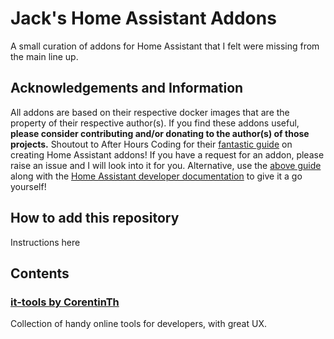 # Jack's Home Assistant Addons
A small curation of addons for Home Assistant that I felt were missing from the main line up.
## Acknowledgements and Information
All addons are based on their respective docker images that are the property of their respective author(s). If you find these addons useful, **please consider contributing and/or donating to the author(s) of those projects.**
Shoutout to After Hours Coding for their [fantastic guide](https://afterhourscoding.wordpress.com/2023/01/21/making-your-own-home-assistant-add-on/) on creating Home Assistant addons!
If you have a request for an addon, please raise an issue and I will look into it for you. Alternative, use the [above guide](https://afterhourscoding.wordpress.com/2023/01/21/making-your-own-home-assistant-add-on/) along with the [Home Assistant developer documentation](https://developers.home-assistant.io/docs/add-ons/tutorial/) to give it a go yourself!
## How to add this repository
Instructions here
## Contents
### [it-tools by CorentinTh](https://github.com/CorentinTh/it-tools)
Collection of handy online tools for developers, with great UX.
